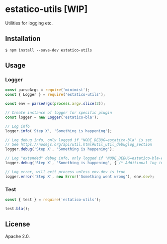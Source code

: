 # estatico-utils [WIP]

Utilities for logging etc.

## Installation

```
$ npm install --save-dev estatico-utils
```

## Usage

### Logger

```js
const parseArgs = require('minimist');
const { Logger } = require('estatico-utils');

const env = parseArgs(process.argv.slice(2));

// Create instance of logger for specific plugin
const logger = new Logger('estatico-bla');

// Log info
logger.info('Step X', 'Something is happening');

// Log debug info, only logged if "NODE_DEBUG=estatico-bla" is set
// See https://nodejs.org/api/util.html#util_util_debuglog_section
logger.debug('Step X', 'Something is happening');

// Log "extended" debug info, only logged if "NODE_DEBUG=estatico-bla-extended" is set
logger.debug('Step X', 'Something is happening', { /* Additional log info */ });

// Log error, will exit process unless env.dev is true
logger.error('Step X', new Error('Something went wrong'), env.dev);
```

### Test

```js
const { test } = require('estatico-utils');

test.bla();
```

## License

Apache 2.0.
